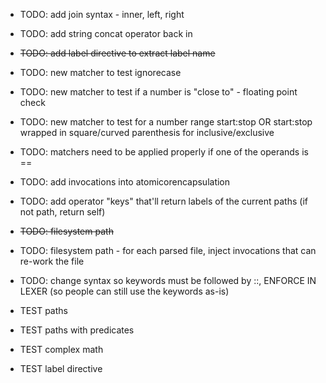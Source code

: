 * TODO: add join syntax - inner, left, right
* TODO: add string concat operator back in
* ~~TODO: add label directive to extract label name~~
* TODO: new matcher to test ignorecase
* TODO: new matcher to test if a number is "close to" - floating point check
* TODO: new matcher to test for a number range  start:stop OR start:stop wrapped in square/curved parenthesis for inclusive/exclusive
* TODO: matchers need to be applied properly if one of the operands is ==
* TODO: add invocations into atomicorencapsulation
* TODO: add operator "keys" that'll return labels of the current paths (if not path, return self)
* ~~TODO: filesystem path~~
* TODO: filesystem path - for each parsed file, inject invocations that can re-work the file
* TODO: change syntax so keywords must be followed by ::, ENFORCE IN LEXER (so people can still use the keywords as-is)

* TEST paths
* TEST paths with predicates
* TEST complex math
* TEST label directive